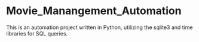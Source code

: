 # Movie_Manangement_Automation
This is an automation project written in Python, utilizing the sqlite3 and time libraries for SQL queries.

